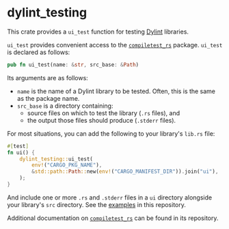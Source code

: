 # dylint_testing

This crate provides a `ui_test` function for testing [Dylint](https://github.com/trailofbits/dylint) libraries.

`ui_test` provides convenient access to the [`compiletest_rs`](https://github.com/Manishearth/compiletest-rs) package. `ui_test` is declared as follows:

```rust
pub fn ui_test(name: &str, src_base: &Path)
```

Its arguments are as follows:

* `name` is the name of a Dylint library to be tested. Often, this is the same as the package name.
* `src_base` is a directory containing:
    * source files on which to test the library (`.rs` files), and
    * the output those files should produce (`.stderr` files).

For most situations, you can add the following to your library's `lib.rs` file:

```rust
#[test]
fn ui() {
    dylint_testing::ui_test(
        env!("CARGO_PKG_NAME"),
        &std::path::Path::new(env!("CARGO_MANIFEST_DIR")).join("ui"),
    );
}
```

And include one or more `.rs` and `.stderr` files in a `ui` directory alongside your library's `src` directory. See the [examples](../examples) in this repository.

Additional documentation on [`compiletest_rs`](https://github.com/Manishearth/compiletest-rs) can be found in its repository.
